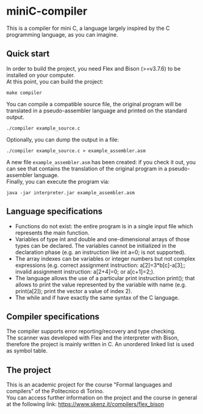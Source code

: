 # miniC-compiler
This is a compiler for mini C, a language largely inspired by the C programming language, as you can imagine.

## Quick start
In order to build the project, you need Flex and Bison (>=v3.7.6) to be installed on your computer.\
At this point, you can build the project:
```
make compiler
```
You can compile a compatible source file, the original program will be translated in a pseudo-assembler language and printed on the standard output.
```
./compiler example_source.c
```
Optionally, you can dump the output in a file:
```
./compiler example_source.c > example_assembler.asm
```
A new file ```example_assembler.asm``` has been created: if you check it out, you can see that contains the translation of the original program in a pseudo-assembler language.\
Finally, you can execute the program via:
```
java -jar interpreter.jar example_assembler.asm
```

## Language specifications
- Functions do not exist: the entire program is in a single input file which
represents the main function.
- Variables of type int and double and one-dimensional arrays of those types can be declared. The variables
cannot be initialized in the declaration phase (e.g. an instruction like int a=0; is not supported).
- The array indexes can be variables or integer numbers but not complex expressions (e.g. correct assignment
instruction: a[2]=3*b[c]-a[3];; invalid assignment instruction: a[2+4]=0; or a[c+1]=2;).
- The language allows the use of a particular print instruction print(<variable>); that allows to print the value represented by the variable with name <variable> (e.g. print(a[2]); print the vector a value of index 2).
- The while and if have exactly the same syntax of the C language.

## Compiler specifications
The compiler supports error reporting/recovery and type checking.\
The scanner was developed with Flex and the interpreter with Bison, therefore the project is mainly written in C.
An unordered linked list is used as symbol table.

## The project
This is an academic project for the course "Formal languages and compilers" of the Politecnico di Torino.\
You can access further information on the project and the course in general at the following link: https://www.skenz.it/compilers/flex_bison
